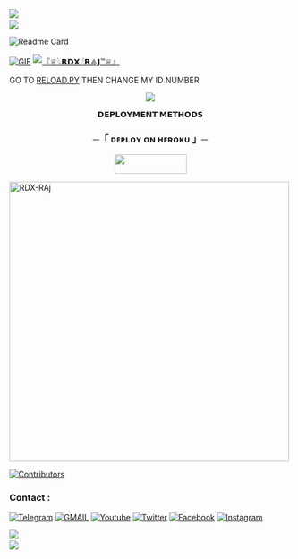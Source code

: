 <img src="https://user-images.githubusercontent.com/73097560/115834477-dbab4500-a447-11eb-908a-139a6edaec5c.gif"> 
<img src="https://camo.githubusercontent.com/82291b0fe831bfc6781e07fc5090cbd0a8b912bb8b8d4fec0696c881834f81ac/68747470733a2f2f70726f626f742e6d656469612f394575424971676170492e676966" width="800" height="3">
<img src="https://user-images.githubusercontent.com/73097560/115834477-dbab4500-a447-11eb-908a-139a6edaec5c.gif">

![Readme Card](https://github-readme-stats.vercel.app/api/pin/?username=RDX-RAj&repo=RDXMUSIC&theme=flag-india)

[![GIF](https://github.com/RDX-RAj/RDXMUSIC/blob/main/RDX-RAj.gif)](https://github.com/RDX-RAj)
   [![『♕︎𓆩𝗥𝗗𝗫𓆪𝗥⟁𝗝™♕︎』](https://github-stats-alpha.vercel.app/api?username=RDX-RAj "ll_RJ29RDX_ll")](https://github-stats-alpha.vercel.app/api?username=RDXTEAM "RDX-RAj")





GO TO [RELOAD.PY](https://github.com/RDX-RAj/RDXMUSIC/blob/Master/RDXMUSIC/plugins/tools/reload.py) THEN CHANGE MY ID NUMBER 

<p align="center">
  <img src="https://graph.org/file/0037723dafc9d8c84062d.jpg">
</p>

<p align="center">
<b>𝗗𝗘𝗣𝗟𝗢𝗬𝗠𝗘𝗡𝗧 𝗠𝗘𝗧𝗛𝗢𝗗𝗦</b>
</p>

<h3 align="center">
    ─「 ᴅᴇᴩʟᴏʏ ᴏɴ ʜᴇʀᴏᴋᴜ 」─
</h3>

<p align="center"><a href="https://dashboard.heroku.com/new?template=https://github.com/RDX-RAj/RDXMUSIC"> <img src="https://img.shields.io/badge/Deploy%20On%20Heroku-green?style=for-the-badge&logo=heroku" width="129" height="35"/></a></p>

<p><img width="500" align="center" src="https://github-readme-stats.vercel.app/api/top-langs?username=RDX-RAj&show_icons=true&locale=en&layout=compact" alt="RDX-RAj" /></p>

[![Contributors](https://contrib.rocks/image?repo=RDX-RAj/RDXMUSIC)](https://github.com/RDX-RAj/RDXMUSIC/graphs/contributors)

### Contact :
<a href="https://t.me/+RObRa7kXPIJmMjU1"><img title="Telegram" src="https://img.shields.io/badge/Telegram-%23000000.svg?&style=for-the-badge&logo=telegram&logoColor=61DAFB"></a>
<a href="https://mail.google.com/mail/?view=cm&fs=1&to=vdjrdx29@gmail.com"><img title="GMAIL" src="https://img.shields.io/badge/Gmail-D14836?style=for-the-badge&logo=gmail&logoColor=white"></a>
<a href="https://www.youtube.com/channel/UCoOmopJ8YVYz9Lm8iHhNYMw"><img title="Youtube" src="https://img.shields.io/badge/youtube-%230077B5.svg?&style=for-the-badge&logo=youtube&logoColor=white"></a>
<a href="https://twitter.com/vdjrajofficial"><img title="Twitter" src="https://img.shields.io/badge/Twitter-12100E?style=for-the-badge&logo=twitter&logoColor=white"></a>
<a href="https://facebook.com/vdjrajofficial"><img title="Facebook" src="https://img.shields.io/badge/facebook-%231877F2.svg?&style=for-the-badge&logo=facebook&logoColor=white"></a>
<a href="https://instagram.com/vdjrajofficial"><img title="Instagram" src="https://img.shields.io/badge/instagram-%23E4405F.svg?&style=for-the-badge&logo=instagram&logoColor=white"></a>

<img src="https://user-images.githubusercontent.com/73097560/115834477-dbab4500-a447-11eb-908a-139a6edaec5c.gif">
<img src="https://camo.githubusercontent.com/82291b0fe831bfc6781e07fc5090cbd0a8b912bb8b8d4fec0696c881834f81ac/68747470733a2f2f70726f626f742e6d656469612f394575424971676170492e676966" width="800" height="3">
<img src="https://user-images.githubusercontent.com/73097560/115834477-dbab4500-a447-11eb-908a-139a6edaec5c.gif">
